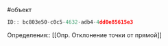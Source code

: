 #объект

```javascript
ID:: bc803e50-c0c5-4632-adb4-4dd0e85615e3
```

Определения:: [[Опр. Отклонение точки от прямой]]